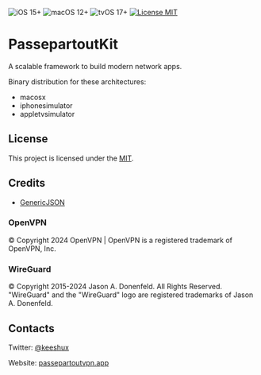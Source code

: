 ![iOS 15+](https://img.shields.io/badge/ios-15+-green.svg)
![macOS 12+](https://img.shields.io/badge/macos-12+-green.svg)
![tvOS 17+](https://img.shields.io/badge/tvos-17+-green.svg)
[![License MIT](https://img.shields.io/badge/license-MIT-lightgray.svg)](LICENSE)

# PassepartoutKit

A scalable framework to build modern network apps.

Binary distribution for these architectures:

- macosx
- iphonesimulator
- appletvsimulator

## License

This project is licensed under the [MIT][license-content].

## Credits

- [GenericJSON][credits-genericjson]

### OpenVPN

© Copyright 2024 OpenVPN | OpenVPN is a registered trademark of OpenVPN, Inc.

### WireGuard

© Copyright 2015-2024 Jason A. Donenfeld. All Rights Reserved. "WireGuard" and the "WireGuard" logo are registered trademarks of Jason A. Donenfeld.

## Contacts

Twitter: [@keeshux][about-twitter]

Website: [passepartoutvpn.app][about-website]

[license-content]: LICENSE
[license-contact]: mailto:license@passepartoutvpn.app

[credits-genericjson]: https://github.com/iwill/generic-json-swift

[about-twitter]: https://twitter.com/keeshux
[about-website]: https://passepartoutvpn.app
